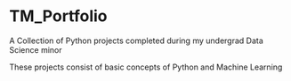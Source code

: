 # TM_Portfolio
A Collection of Python projects completed during my undergrad Data Science minor

These projects consist of basic concepts of Python and Machine Learning
